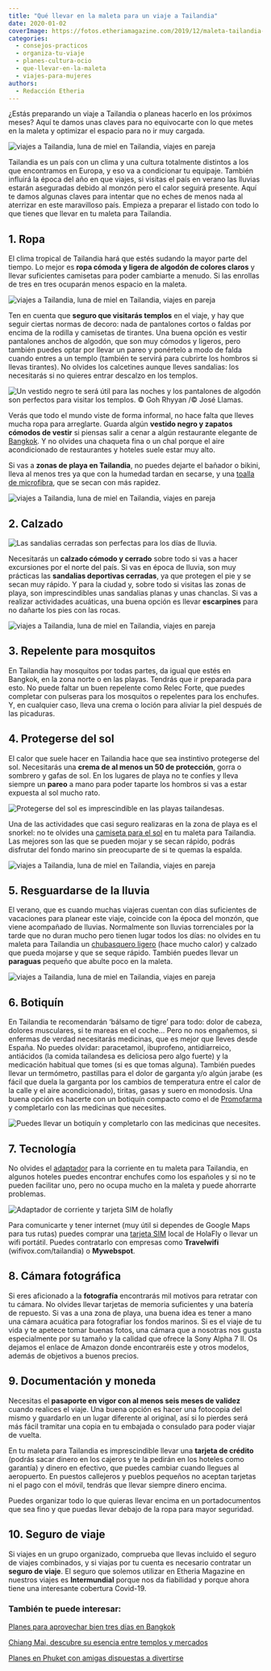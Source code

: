 ```yaml
---
title: "Qué llevar en la maleta para un viaje a Tailandia"
date: 2020-01-02
coverImage: https://fotos.etheriamagazine.com/2019/12/maleta-tailandia-chicas.jpg
categories: 
  - consejos-practicos
  - organiza-tu-viaje
  - planes-cultura-ocio
  - que-llevar-en-la-maleta
  - viajes-para-mujeres
authors: 
  - Redacción Etheria
---
```


¿Estás preparando un viaje a Tailandia o planeas hacerlo en los próximos meses? Aquí te 
damos unas claves para no equivocarte con lo que metes en la maleta y optimizar el 
espacio para no ir muy cargada. 

![viajes a Tailandia, luna de miel en Tailandia, viajes en pareja](https://fotos.etheriamagazine.com/2019/12/maleta-tailandia-playa-900x623.jpg "Playa de Phra Nang (Krabi). © Sumit Chinchane")

Tailandia es un país con un clima y una cultura totalmente distintos a los que 
encontramos en Europa, y eso va a condicionar tu equipaje. También influirá la época del 
año en que viajes, si visitas el país en verano las lluvias estarán aseguradas debido al 
monzón pero el calor seguirá presente. Aquí te damos algunas claves para intentar que no 
eches de menos nada al aterrizar en este maravilloso país. Empieza a preparar el listado 
con todo lo que tienes que llevar en tu maleta para Tailandia. 

## 1\. Ropa

El clima tropical de Tailandia hará que estés sudando la mayor parte del tiempo. Lo 
mejor es **ropa cómoda y ligera de algodón de colores claros** y llevar suficientes 
camisetas para poder cambiarte a menudo. Si las enrollas de tres en tres ocuparán menos 
espacio en la maleta. 

![viajes a Tailandia, luna de miel en Tailandia, viajes en pareja](https://fotos.etheriamagazine.com/2019/12/maleta-tailandia-chicas-900x600.jpg "Chicas en las islas Phi Phi. © Eva Krause")

Ten en cuenta que **seguro que visitarás templos** en el viaje, y hay que seguir ciertas 
normas de decoro: nada de pantalones cortos o faldas por encima de la rodilla y 
camisetas de tirantes. Una buena opción es vestir pantalones anchos de algodón, que son 
muy cómodos y ligeros, pero también puedes optar por llevar un pareo y ponértelo a modo 
de falda cuando entres a un templo (también te servirá para cubrirte los hombros si 
llevas tirantes). No olvides los calcetines aunque lleves sandalias: los necesitarás si 
no quieres entrar descalzo en los templos. 

![](https://fotos.etheriamagazine.com/2019/12/maleta-tailandia-ropa-900x463.jpg "Un vestido negro te será útil para las noches y los pantalones de algodón son perfectos para visitar los templos. © Goh Rhyyan /© José Llamas.")

Verás que todo el mundo viste de forma informal, no hace falta que lleves mucha ropa 
para arreglarte. Guarda algún **vestido negro y zapatos cómodos de vestir** si piensas 
salir a cenar a algún restaurante elegante de [Bangkok](https://etheriamagazine.com/2019/10/23/viaje-con-amigas-tailandia-donde-comer-bangkok/). 
Y no olvides una chaqueta fina o un chal porque el aire acondicionado de restaurantes y 
hoteles suele estar muy alto. 

Si vas a **zonas de playa en Tailandia**, no puedes dejarte el bañador o bikini, lleva 
al menos tres ya que con la humedad tardan en secarse, y una [toalla de 
microfibra](https://www.decathlon.es/es/p/toalla-bano-piscina-natacion-nabaiji-microfibra-compacta-talla-l-azul/_/R-p-158325?mc=8361623&c=AZUL), 
que se secan con más rapidez. 

![viajes a Tailandia, luna de miel en Tailandia, viajes en pareja](https://fotos.etheriamagazine.com/2019/12/maleta-tailandia-toalla-900x900.jpg "Toalla de microfibra de © Decathlon")

## 2\. Calzado

![](https://fotos.etheriamagazine.com/2019/12/maleta-tailandia-sandalias-900x600.jpg "Las sandalias cerradas son perfectas para los días de lluvia.")

Necesitarás un **calzado cómodo y cerrado** sobre todo si vas a hacer excursiones por el 
norte del país. Si vas en época de lluvia, son muy prácticas las **sandalias deportivas 
cerradas**, ya que protegen el pie y se secan muy rápido. Y para la ciudad y, sobre todo 
si visitas las zonas de playa, son imprescindibles unas sandalias planas y unas 
chanclas. Si vas a realizar actividades acuáticas, una buena opción es llevar 
**escarpines** para no dañarte los pies con las rocas. 

![viajes a Tailandia, luna de miel en Tailandia, viajes en pareja](https://fotos.etheriamagazine.com/2019/12/Maleta-tailandia-escarpines-900x900.jpg "Escarpines de © Decathlon")

## 3\. Repelente para mosquitos

En Tailandia hay mosquitos por todas partes, da igual que estés en Bangkok, en la zona 
norte o en las playas. Tendrás que ir preparada para esto. No puede faltar un buen 
repelente como Relec Forte, que puedes completar con pulseras para los mosquitos o 
repelentes para los enchufes. Y, en cualquier caso, lleva una crema o loción para 
aliviar la piel después de las picaduras. 

## 4\. Protegerse del sol

El calor que suele hacer en Tailandia hace que sea instintivo protegerse del sol. 
Necesitarás una **crema de al menos un 50 de protección**, gorra o sombrero y gafas de 
sol. En los lugares de playa no te confíes y lleva siempre un **pareo** a mano para 
poder taparte los hombros si vas a estar expuesta al sol mucho rato. 

![Protegerse del sol es imprescindible en las playas tailandesas.](https://fotos.etheriamagazine.com/2019/12/maleta-tailandia-proteccion-sol-900x600.jpg "Protegerse del sol es imprescindible en las playas tailandesas. © Farsai Chaikulngamdee")

Una de las actividades que casi seguro realizaras en la zona de playa es el snorkel: no 
te olvides una [camiseta para el 
sol](https://www.decathlon.es/es/p/top-camiseta-protecion-solar-playa-surf-olaian-top500-mujer-negro-azul-anti-uv/_/R-p-170635?mc=8403270&c=AZUL) 
en tu maleta para Tailandia. Las mejores son las que se pueden mojar y se secan rápido, 
podrás disfrutar del fondo marino sin preocuparte de si te quemas la espalda. 

![viajes a Tailandia, luna de miel en Tailandia, viajes en pareja](https://fotos.etheriamagazine.com/2019/12/maleta-tailandia-camiseta-sol-900x900.jpg "Camista para protegerse del sol perfecta para bañarse con ella. © Decathlon")

## 5\. Resguardarse de la lluvia

El verano, que es cuando muchas viajeras cuentan con días suficientes de vacaciones para 
planear este viaje, coincide con la época del monzón, que viene acompañado de lluvias. 
Normalmente son lluvias torrenciales por la tarde que no duran mucho pero tienen lugar 
todos los días: no olvides en tu maleta para Tailandia un [chubasquero 
ligero](https://www.elcorteingles.es/deportes/A14517912-chubasquero-de-mujer-mountain-pro/) 
(hace mucho calor) y calzado que pueda mojarse y que se seque rápido. También puedes 
llevar un **paraguas** pequeño que abulte poco en la maleta. 

![viajes a Tailandia, luna de miel en Tailandia, viajes en pareja](https://fotos.etheriamagazine.com/2019/12/maleta-tailandia-paraguas-chubasquero-900x439.jpg "Chubasquero de ©El Corte Inglés y paraguas de © Misako.")

## 6\. Botiquín

En Tailandia te recomendarán ‘bálsamo de tigre’ para todo: dolor de cabeza, dolores 
musculares, si te mareas en el coche… Pero no nos engañemos, si enfermas de verdad 
necesitarás medicinas, que es mejor que lleves desde España. No puedes olvidar: 
paracetamol, ibuprofeno, antidiarreico, antiácidos (la comida tailandesa es deliciosa 
pero algo fuerte) y la medicación habitual que tomes (si es que tomas alguna). También 
puedes llevar un termómetro, pastillas para el dolor de garganta y/o algún jarabe (es 
fácil que duela la garganta por los cambios de temperatura entre el calor de la calle y 
el aire acondicionado), tiritas, gasas y suero en monodosis. Una buena opción es hacerte 
con un botiquín compacto como el de [Promofarma](https://www.promofarma.com/es/aposan-botiquin-1ud/p-258865) 
y completarlo con las medicinas que necesites. 

![Puedes llevar un botiquín y completarlo con las medicinas que necesites.](https://fotos.etheriamagazine.com/2019/12/maleta-tailandia-medicinas-900x299.jpg "Puedes llevar un botiquín y completarlo con las medicinas que necesites. © Promofarma")

## 7\. Tecnología

No olvides el [adaptador](https://amzn.to/353faed) para la corriente en tu maleta para 
Tailandia, en algunos hoteles puedes encontrar enchufes como los españoles y si no te 
pueden facilitar uno, pero no ocupa mucho en la maleta y puede ahorrarte problemas. 

![Adaptador de corriente y tarjeta SIM de holafly](https://fotos.etheriamagazine.com/2019/12/maleta-tailandia-tecnologia-900x321.jpg "Adaptador de corriente y tarjeta SIM de ©holafly")

Para comunicarte y tener internet (muy útil si dependes de Google Maps para tus rutas) 
puedes comprar una [tarjeta 
SIM](https://etheriamagazine.com/2022/06/17/holafly-viaje-espana/) local de HolaFly o 
llevar un wifi portátil. Puedes contratarlo con empresas como **Travelwifi** 
(wifivox.com/tailandia) o **Mywebspot**. 

## 8\. Cámara fotográfica

Si eres aficionado a la **fotografía** encontrarás mil motivos para retratar con tu 
cámara. No olvides llevar tarjetas de memoria suficientes y una batería de repuesto. Si 
vas a una zona de playa, una buena idea es tener a mano una cámara acuática para 
fotografiar los fondos marinos. Si es el viaje de tu vida y te apetece tomar buenas 
fotos, una cámara que a nosotras nos gusta especialmente por su tamaño y la calidad que 
ofrece la Sony Alpha 7 II. Os dejamos el enlace de Amazon donde encontraréis este y 
otros modelos, además de objetivos a buenos precios. 

## 9\. Documentación y moneda

Necesitas el **pasaporte en vigor con al menos seis meses de validez** cuando realices 
el viaje. Una buena opción es hacer una fotocopia del mismo y guardarlo en un lugar 
diferente al original, así si lo pierdes será más fácil tramitar una copia en tu 
embajada o consulado para poder viajar de vuelta. 

En tu maleta para Tailandia es imprescindible llevar una **tarjeta de crédito** (podrás 
sacar dinero en los cajeros y te la pedirán en los hoteles como garantía) y dinero en 
efectivo, que puedes cambiar cuando llegues al aeropuerto. En puestos callejeros y 
pueblos pequeños no aceptan tarjetas ni el pago con el móvil, tendrás que llevar siempre 
dinero encima. 

Puedes organizar todo lo que quieras llevar encima en un portadocumentos que sea fino y 
que puedas llevar debajo de la ropa para mayor seguridad. 

## 10\. Seguro de viaje

Si viajes en un grupo organizado, comprueba que llevas incluido el seguro de viajes 
combinados, y si viajas por tu cuenta es necesario contratar un **seguro de viaje**. El 
seguro que solemos utilizar en Etheria Magazine en nuestros viajes es **Intermundial** 
porque nos da fiabilidad y porque ahora tiene una interesante cobertura Covid-19. 

### También te puede interesar:

[Planes para aprovechar bien tres días en 
Bangkok](https://etheriamagazine.com/2021/05/29/tres-dias-en-bangkok-que-hacer/) 

[Chiang Mai, descubre su esencia entre templos y 
mercados](https://etheriamagazine.com/2021/01/08/chiang-mai-explora-en-3-dias-la-tailandia-mas-espiritual/) 

[Planes en Phuket con amigas dispuestas a 
divertirse](https://etheriamagazine.com/2019/06/26/que-ver-en-phuket-tailandia-sola-o-con-amigas/) 

<script type="text/javascript"><br /> var uri = 
'https://impfr.tradedoubler.com/imp?type(img)g(23930018)a(3132464)' + new String 
(Math.random()).substring (2, 11);<br /> document.write('<a 
href="https://clk.tradedoubler.com/click?p=281568&a=3132464&g=23930018" 
target="_BLANK"><img src="'+uri+'" border=0></a>');<br /></script>
